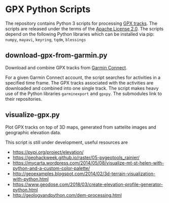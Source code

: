 # GPX Python Scripts
The repository contains Python 3 scripts for processing [GPX tracks](https://en.wikipedia.org/wiki/GPS_Exchange_Format). The scripts are released under the terms of the [Apache License 2.0](https://opensource.org/licenses/Apache-2.0). The scripts depend on the following Python libraries which can be installed via pip: `numpy`, `mayavi`, `keyring`, `tqdm`, `blessings`

## download-gpx-from-garmin.py

Download and combine GPX tracks from [Garmin Connect](https://connect.garmin.com/).

For a given Garmin Connect account, the script searches for activities in a specified time frame. The GPX tracks associated with the activities are downloaded and combined into one single track. The script makes heavy use of the Python libraries `garminexport` and `gpxpy`. The submodules link to their repositories.

## visualize-gpx.py

Plot GPX tracks on top of 3D maps, generated from sattelite images and geographic elevation data.

This script is still under development, useful resources are
- https://pypi.org/project/elevation/
- https://geohackweek.github.io/raster/05-pygeotools_rainier/
- https://mycarta.wordpress.com/2014/05/08/visualize-mt-st-helen-with-python-and-a-custom-color-palette/
- http://geoexamples.blogspot.com/2014/02/3d-terrain-visualization-with-python.html
- https://www.geodose.com/2018/03/create-elevation-profile-generator-python.html
- http://geologyandpython.com/dem-processing.html
